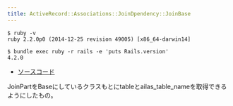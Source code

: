 ```yaml
---
title: ActiveRecord::Associations::JoinDpendency::JoinBase
---
```


```
$ ruby -v
ruby 2.2.0p0 (2014-12-25 revision 49005) [x86_64-darwin14]
```

```
$ bundle exec ruby -r rails -e 'puts Rails.version'
4.2.0
```

* [ソースコード](https://github.com/rails/rails/blob/v4.2.0/activerecord/lib/active_record/associations/join_dependency/join_base.rb)

JoinPartをBaseにしているクラスもとにtableとailas_table_nameを取得できるようにしたもの。
